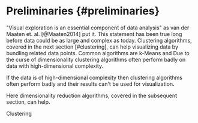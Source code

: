 # Preliminaries {#preliminaries}
"Visual exploration is an essential component of data analysis" as van der Maaten et. al. [@Maaten2014] put it.
This statement has been true long before data could be as large and complex as today.
Clustering algorithms, covered in the next section [#clustering], can help visualizing data by bundling related data points.
Common algorithms are k-Means and
Due to the curse of dimensionality clustering algorithms often perform badly on data with high-dimensional complexity.

If the data is of high-dimensional complexity then clustering algorithms often perform badly and their results can't be used for visualization.


Here dimensionality reduction algorithms, covered in the subsequent section, can help.


Clustering




<!-- and traditionally visualization is coupled to data having a low dimensional complexity, so that it can easily be plotted in a 2D or 3D graph. Additional dimensions not already covered by the axes can be represented through color, size or other visually distinctive features. This can for example be used for scientific data gained from simple measurements or for a selective set of features in more complex data.-->

<!--However, in fields such as genomics, medicine or data analysis  TODO check fields in general, the encountered data frequently is more complex and often has thousands of dimensions. Visualizing it is only possible through the reduction of complexity. Dimensionality reduction algorithms are designed to do exactly this, preserving meaningfulness of the data, while lowering the dimensions to a displayable amount of usually two or three. -->

<!--UMAP, the algorithm on which this thesis' main focus lays, reduces dimensions by mapping data points in a way that upholds local structures. By doing so it implicitly clusters points in the lower dimension. Hence, a short preface on clustering algorithms is given, followed by an introduction on dimensionality reduction algorithms. As this thesis ultimately is about parallelization, each algorithm description is also accompanied by a brief analysis on how it can be parallelized.-->




